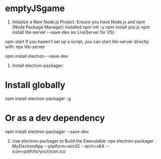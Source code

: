 # emptyJSgame

1. Initialize a New Node.js Project:
Ensure you have Node.js and npm (Node Package Manager) installed
npm init -y
npm install pixi.js
npm install lite-server --save-dev (or LiveServer for VS)

npm start
If you haven't set up a script, you can start lite-server directly with:
npx lite-server

npm install electron --save-dev

1. Install electron-packager:
# Install globally
npm install electron-packager -g
# Or as a dev dependency
npm install electron-packager --save-dev

2. Use electron-packager to Build the Executable:
npx electron-packager . MyElectronApp --platform=win32 --arch=x64 --icon=path/to/your/icon.ico
